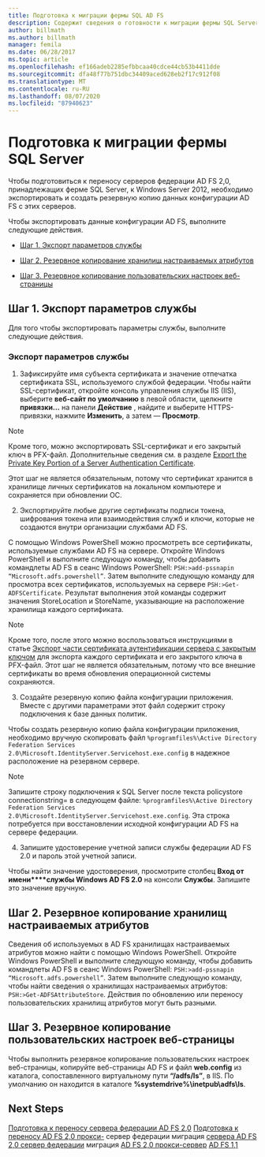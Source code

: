 ```yaml
---
title: Подготовка к миграции фермы SQL AD FS
description: Содержит сведения о готовности к миграции фермы SQL Server AD FS на сервер Windows Server 2012.
author: billmath
ms.author: billmath
manager: femila
ms.date: 06/28/2017
ms.topic: article
ms.openlocfilehash: ef166adeb2285efbbcaa40cdce44cb53b4411dde
ms.sourcegitcommit: dfa48f77b751dbc34409aced628eb2f17c912f08
ms.translationtype: MT
ms.contentlocale: ru-RU
ms.lasthandoff: 08/07/2020
ms.locfileid: "87940623"
---
```

# <a name="prepare-to-migrate-a-sql-server-farm"></a>Подготовка к миграции фермы SQL Server
 Чтобы подготовиться к переносу серверов федерации AD FS 2,0, принадлежащих ферме SQL Server, к Windows Server 2012, необходимо экспортировать и создать резервную копию данных конфигурации AD FS с этих серверов.

 Чтобы экспортировать данные конфигурации AD FS, выполните следующие действия.

-   [Шаг 1. Экспорт параметров службы](#step-1-export-service-settings)

-   [Шаг 2. Резервное копирование хранилищ настраиваемых атрибутов](#step-2-back-up-custom-attribute-stores)

-   [Шаг 3. Резервное копирование пользовательских настроек веб-страницы](#step-3-back-up-webpage-customizations)

## <a name="step-1-export-service-settings"></a>Шаг 1. Экспорт параметров службы
 Для того чтобы экспортировать параметры службы, выполните следующие действия.

### <a name="to-export-service-settings"></a>Экспорт параметров службы

1.  Зафиксируйте имя субъекта сертификата и значение отпечатка сертификата SSL, используемого службой федерации. Чтобы найти SSL-сертификат, откройте консоль управления службы IIS (IIS), выберите **веб-сайт по умолчанию** в левой области, щелкните **привязки...** на панели **Действие** , найдите и выберите HTTPS-привязки, нажмите **Изменить**, а затем — **Просмотр**.

> [!NOTE]
>  Кроме того, можно экспортировать SSL-сертификат и его закрытый ключ в PFX-файл. Дополнительные сведения см. в разделе [Export the Private Key Portion of a Server Authentication Certificate](Export-the-Private-Key-Portion-of-a-Server-Authentication-Certificate.md).
>
>  Этот шаг не является обязательным, потому что сертификат хранится в хранилище личных сертификатов на локальном компьютере и сохраняется при обновлении ОС.

2. Экспортируйте любые другие сертификаты подписи токена, шифрования токена или взаимодействия служб и ключи, которые не создаются внутри организации службами AD FS.

С помощью Windows PowerShell можно просмотреть все сертификаты, используемые службами AD FS на сервере. Откройте Windows PowerShell и выполните следующую команду, чтобы добавить командлеты AD FS в сеанс Windows PowerShell: `PSH:>add-pssnapin “Microsoft.adfs.powershell”`. Затем выполните следующую команду для просмотра всех сертификатов, используемых на сервере `PSH:>Get-ADFSCertificate`. Результат выполнения этой команды содержит значения StoreLocation и StoreName, указывающие на расположение хранилища каждого сертификата.

> [!NOTE]
>  Кроме того, после этого можно воспользоваться инструкциями в статье [Экспорт части сертификата аутентификации сервера с закрытым ключом](Export-the-Private-Key-Portion-of-a-Server-Authentication-Certificate.md) для экспорта каждого сертификата и его закрытого ключа в PFX-файл. Этот шаг не является обязательным, потому что все внешние сертификаты во время обновления операционной системы сохраняются.

3. Создайте резервную копию файла конфигурации приложения. Вместе с другими параметрами этот файл содержит строку подключения к базе данных политик.

Чтобы создать резервную копию файла конфигурации приложения, необходимо вручную скопировать файл `%programfiles%\Active Directory Federation Services 2.0\Microsoft.IdentityServer.Servicehost.exe.config` в надежное расположение на резервном сервере.

> [!NOTE]
>  Запишите строку подключения к SQL Server после текста policystore connectionstring= в следующем файле: `%programfiles%\Active Directory Federation Services 2.0\Microsoft.IdentityServer.Servicehost.exe.config`. Эта строка потребуется при восстановлении исходной конфигурации AD FS на сервере федерации.

4. Запишите удостоверение учетной записи службы федерации AD FS 2.0 и пароль этой учетной записи.

Чтобы найти значение удостоверения, просмотрите столбец **Вход от имени****службы Windows AD FS 2.0** на консоли **Службы**. Запишите это значение вручную.

## <a name="step-2-back-up-custom-attribute-stores"></a>Шаг 2. Резервное копирование хранилищ настраиваемых атрибутов
 Сведения об используемых в AD FS хранилищах настраиваемых атрибутов можно найти с помощью Windows PowerShell. Откройте Windows PowerShell и выполните следующую команду, чтобы добавить командлеты AD FS в сеанс Windows PowerShell: `PSH:>add-pssnapin “Microsoft.adfs.powershell”`. Затем выполните следующую команду, чтобы найти сведения о хранилищах настраиваемых атрибутов: `PSH:>Get-ADFSAttributeStore`. Действия по обновлению или переносу пользовательских хранилищ атрибутов могут быть разными.

## <a name="step-3-back-up-webpage-customizations"></a>Шаг 3. Резервное копирование пользовательских настроек веб-страницы
 Чтобы выполнить резервное копирование пользовательских настроек веб-страницы, копируйте веб-страницы AD FS и файл **web.config** из каталога, сопоставленного виртуальному пути **“/adfs/ls”**, в IIS. По умолчанию он находится в каталоге **%systemdrive%\inetpub\adfs\ls**.

## <a name="next-steps"></a>Next Steps
 [Подготовка к переносу сервера федерации AD FS 2,0](prepare-to-migrate-ad-fs-fed-server.md) [Подготовка к переносу AD FS 2,0 прокси-](prepare-to-migrate-ad-fs-fed-proxy.md) сервер федерации миграция [сервера AD FS 2,0 сервер федерации](migrate-the-ad-fs-fed-server.md) миграция [AD FS 2,0 прокси-сервер](migrate-the-ad-fs-2-fed-server-proxy.md) [AD FS 1,1](migrate-the-ad-fs-web-agent.md)
